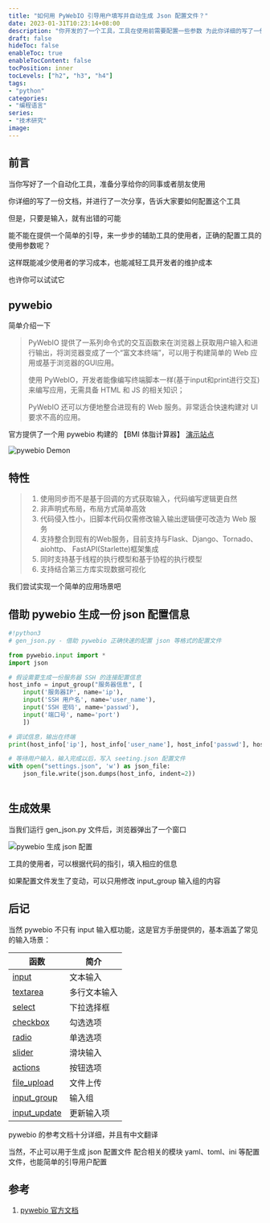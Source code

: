 ```yaml
---
title: "如何用 PyWebIO 引导用户填写并自动生成 Json 配置文件？"
date: 2023-01-31T10:23:14+08:00
description: "你开发的了一个工具，工具在使用前需要配置一些参数 为此你详细的写了一份，详细到自己都不一定看的文档... ... 也许你可以试试 PyWebIO ！快速构建友好的配置填写前端~"
draft: false
hideToc: false
enableToc: true
enableTocContent: false
tocPosition: inner
tocLevels: ["h2", "h3", "h4"]
tags:
- "python"
categories:
- "编程语言"
series:
- "技术研究"
image:
---
```



## 前言

当你写好了一个自动化工具，准备分享给你的同事或者朋友使用

你详细的写了一份文档，并进行了一次分享，告诉大家要如何配置这个工具

但是，只要是输入，就有出错的可能

能不能在提供一个简单的引导，来一步步的辅助工具的使用者，正确的配置工具的使用参数呢？

这样既能减少使用者的学习成本，也能减轻工具开发者的维护成本

也许你可以试试它

## pywebio 

简单介绍一下

> PyWebIO 提供了一系列命令式的交互函数来在浏览器上获取用户输入和进行输出，将浏览器变成了一个“富文本终端”，可以用于构建简单的 Web 应用或基于浏览器的GUI应用。 
>
> 使用 PyWebIO，开发者能像编写终端脚本一样(基于input和print进行交互)来编写应用，无需具备 HTML 和 JS 的相关知识；
>
> PyWebIO 还可以方便地整合进现有的 Web 服务。非常适合快速构建对 UI 要求不高的应用。

官方提供了一个用 pywebio 构建的 【BMI 体脂计算器】 [演示站点](https://pywebio-demos.pywebio.online/bmi)

![pywebio Demon](https://pywebio.readthedocs.io/zh_CN/latest/_images/demo.gif)

## 特性

> 1. 使用同步而不是基于回调的方式获取输入，代码编写逻辑更自然
> 2. 非声明式布局，布局方式简单高效
> 3. 代码侵入性小，旧脚本代码仅需修改输入输出逻辑便可改造为 Web 服务
> 4. 支持整合到现有的Web服务，目前支持与Flask、Django、Tornado、aiohttp、 FastAPI(Starlette)框架集成
> 5. 同时支持基于线程的执行模型和基于协程的执行模型
> 6. 支持结合第三方库实现数据可视化

我们尝试实现一个简单的应用场景吧


## 借助 pywebio 生成一份 json 配置信息

```python
#!python3
# gen_json.py - 借助 pywebio 正确快速的配置 json 等格式的配置文件

from pywebio.input import *
import json

# 假设需要生成一份服务器 SSH 的连接配置信息
host_info = input_group("服务器信息", [
    input('服务器IP', name='ip'), 
    input('SSH 用户名', name='user_name'), 
    input('SSH 密码', name='passwd'), 
    input('端口号', name='port')
    ])

# 调试信息，输出在终端
print(host_info['ip'], host_info['user_name'], host_info['passwd'], host_info['port'])

# 等待用户输入，输入完成以后，写入 seeting.json 配置文件
with open("settings.json", 'w') as json_file:
    json_file.write(json.dumps(host_info, indent=2))
    
```

## 生成效果

当我们运行 gen_json.py 文件后，浏览器弹出了一个窗口

![pywebio 生成 json 配置](https://s2.loli.net/2023/01/31/6D8Y7i4vAJZ1H9X.png)

工具的使用者，可以根据代码的指引，填入相应的信息

如果配置文件发生了变动，可以只用修改 input_group 输入组的内容



## 后记

当然 pywebio 不只有 input 输入框功能，这是官方手册提供的，基本涵盖了常见的输入场景：

| 函数                                                         | 简介         |
| ------------------------------------------------------------ | ------------ |
| [input](https://pywebio.readthedocs.io/zh_CN/latest/input.html#pywebio.input.input) | 文本输入     |
| [textarea](https://pywebio.readthedocs.io/zh_CN/latest/input.html#pywebio.input.textarea) | 多行文本输入 |
| [select](https://pywebio.readthedocs.io/zh_CN/latest/input.html#pywebio.input.select) | 下拉选择框   |
| [checkbox](https://pywebio.readthedocs.io/zh_CN/latest/input.html#pywebio.input.checkbox) | 勾选选项     |
| [radio](https://pywebio.readthedocs.io/zh_CN/latest/input.html#pywebio.input.radio) | 单选选项     |
| [slider](https://pywebio.readthedocs.io/zh_CN/latest/input.html#pywebio.input.slider) | 滑块输入     |
| [actions](https://pywebio.readthedocs.io/zh_CN/latest/input.html#pywebio.input.actions) | 按钮选项     |
| [file_upload](https://pywebio.readthedocs.io/zh_CN/latest/input.html#pywebio.input.file_upload) | 文件上传     |
| [input_group](https://pywebio.readthedocs.io/zh_CN/latest/input.html#pywebio.input.input_group) | 输入组       |
| [input_update](https://pywebio.readthedocs.io/zh_CN/latest/input.html#pywebio.input.input_update) | 更新输入项   |

pywebio 的参考文档十分详细，并且有中文翻译

当然，不止可以用于生成 json 配置文件 配合相关的模块 yaml、toml、ini 等配置文件，也能简单的引导用户配置


## 参考

1. [pywebio 官方文档](https://pywebio.readthedocs.io/zh_CN/latest/guide.html)
